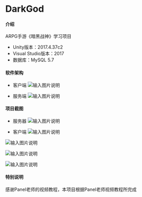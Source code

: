 # DarkGod

#### 介绍
ARPG手游《暗黑战神》学习项目

- Unity版本：2017.4.37c2
- Visual Studio版本：2017
- 数据库：MySQL 5.7

#### 软件架构
- 客户端
![输入图片说明](https://images.gitee.com/uploads/images/2019/1101/010503_9e8a39da_2129064.png "GameRoot.cs.png")

- 服务端
![输入图片说明](https://images.gitee.com/uploads/images/2019/1101/010516_e3949380_2129064.png "ServerRoot.cs.png")

#### 项目截图
- 服务器
![输入图片说明](https://images.gitee.com/uploads/images/2019/1101/011025_7c86cda3_2129064.png "Snipaste_2019-11-01_01-06-18.png")

- 客户端
![输入图片说明](https://images.gitee.com/uploads/images/2019/1101/011112_9f673822_2129064.png "Snipaste_2019-11-01_01-07-41.png")

![输入图片说明](https://images.gitee.com/uploads/images/2019/1101/011054_516abb09_2129064.png "Snipaste_2019-11-01_01-06-44.png")

![输入图片说明](https://images.gitee.com/uploads/images/2019/1101/011125_35f36ce4_2129064.png "Snipaste_2019-11-01_01-08-19.png")

![输入图片说明](https://images.gitee.com/uploads/images/2019/1101/011340_389f4cd5_2129064.png "Snipaste_2019-11-01_01-08-19.png")

#### 特别说明
感谢Panel老师的视频教程，本项目根据Panel老师视频教程所完成
